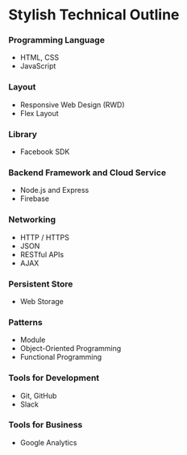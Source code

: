 # Stylish Technical Outline


### Programming Language
- HTML, CSS
- JavaScript

### Layout
- Responsive Web Design (RWD)
- Flex Layout

### Library
- Facebook SDK

### Backend Framework and Cloud Service
- Node.js and Express
- Firebase

### Networking
- HTTP / HTTPS
- JSON
- RESTful APIs
- AJAX

### Persistent Store
- Web Storage

### Patterns
- Module
- Object-Oriented Programming
- Functional Programming

### Tools for Development
- Git, GitHub
- Slack

### Tools for Business
- Google Analytics
